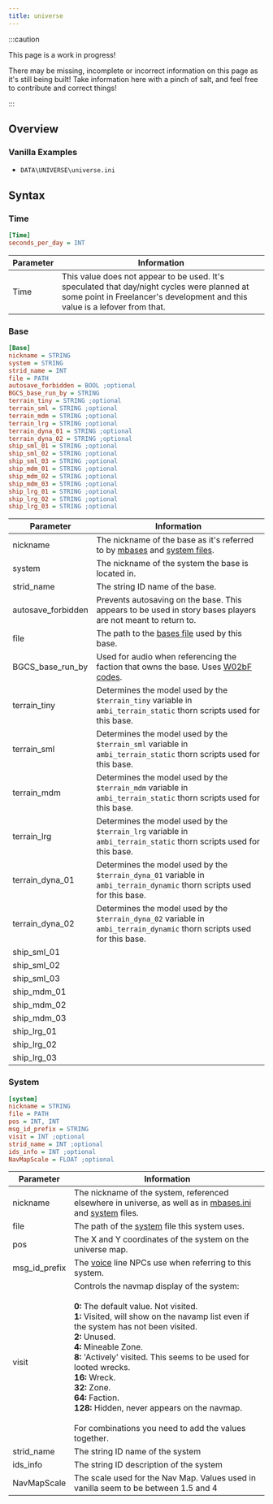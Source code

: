 ```yaml
---
title: universe
---
```


:::caution

This page is a work in progress!

There may be missing, incomplete or incorrect information on this page as it's still being built! Take information here with a pinch of salt, and feel free to contribute and correct things!

:::

## Overview


### Vanilla Examples

* `DATA\UNIVERSE\universe.ini`

## Syntax

### Time

```ini
[Time]
seconds_per_day = INT
```

| Parameter | Information                                                                                                                                                                |
| --------- | -------------------------------------------------------------------------------------------------------------------------------------------------------------------------- |
| Time      | This value does not appear to be used. It's speculated that day/night cycles were planned at some point in Freelancer's development and this value is a lefover from that. |

### Base

```ini
[Base]
nickname = STRING 
system = STRING
strid_name = INT 
file = PATH
autosave_forbidden = BOOL ;optional
BGCS_base_run_by = STRING
terrain_tiny = STRING ;optional
terrain_sml = STRING ;optional
terrain_mdm = STRING ;optional
terrain_lrg = STRING ;optional
terrain_dyna_01 = STRING ;optional
terrain_dyna_02 = STRING ;optional
ship_sml_01 = STRING ;optional
ship_sml_02 = STRING ;optional
ship_sml_03 = STRING ;optional
ship_mdm_01 = STRING ;optional
ship_mdm_02 = STRING ;optional
ship_mdm_03 = STRING ;optional
ship_lrg_01 = STRING ;optional
ship_lrg_02 = STRING ;optional
ship_lrg_03 = STRING ;optional
```

| Parameter          | Information                                                                                                                                                               |
| ------------------ | ------------------------------------------------------------------------------------------------------------------------------------------------------------------------- |
| nickname           | The nickname of the base as it's referred to by [mbases](../hardcoded-inis/data/missions/mbases.ini.md) and [system files](./system.md).                                  |
| system             | The nickname of the system the base is located in.                                                                                                                        |
| strid_name         | The string ID name of the base.                                                                                                                                           |
| autosave_forbidden | Prevents autosaving on the base. This appears to be used in story bases players are not meant to return to.                                                               |
| file               | The path to the [bases file](./bases.md) used by this base.                                                                                                               |
| BGCS_base_run_by   | Used for audio when referencing the faction that owns the base. Uses [W02bF codes](https://the-starport.net/freelancer/forum/viewtopic.php?post_id=58554#forumpost58554). |
| terrain_tiny       | Determines the model used by the `$terrain_tiny` variable in `ambi_terrain_static` thorn scripts used for this base.                                                      |
| terrain_sml        | Determines the model used by the `$terrain_sml` variable in `ambi_terrain_static` thorn scripts used for this base.                                                       |
| terrain_mdm        | Determines the model used by the `$terrain_mdm` variable in `ambi_terrain_static` thorn scripts used for this base.                                                       |
| terrain_lrg        | Determines the model used by the `$terrain_lrg` variable in `ambi_terrain_static` thorn scripts used for this base.                                                       |
| terrain_dyna_01    | Determines the model used by the `$terrain_dyna_01` variable in `ambi_terrain_dynamic` thorn scripts used for this base.                                                  |
| terrain_dyna_02    | Determines the model used by the `$terrain_dyna_02` variable in `ambi_terrain_dynamic` thorn scripts used for this base.                                                  |
| ship_sml_01        |                                                                                                                                                                           |
| ship_sml_02        |                                                                                                                                                                           |
| ship_sml_03        |                                                                                                                                                                           |
| ship_mdm_01        |                                                                                                                                                                           |
| ship_mdm_02        |                                                                                                                                                                           |
| ship_mdm_03        |                                                                                                                                                                           |
| ship_lrg_01        |                                                                                                                                                                           |
| ship_lrg_02        |                                                                                                                                                                           |
| ship_lrg_03        |                                                                                                                                                                           |

### System

```ini
[system]
nickname = STRING
file = PATH
pos = INT, INT
msg_id_prefix = STRING
visit = INT ;optional
strid_name = INT ;optional
ids_info = INT ;optional
NavMapScale = FLOAT ;optional
```

| Parameter     | Information                                                                                                                                                                                                                                                                                                                                                                                                                                                                                               |
| ------------- | --------------------------------------------------------------------------------------------------------------------------------------------------------------------------------------------------------------------------------------------------------------------------------------------------------------------------------------------------------------------------------------------------------------------------------------------------------------------------------------------------------- |
| nickname      | The nickname of the system, referenced elsewhere in universe, as well as in [mbases.ini](../hardcoded-inis/data/missions/mbases.ini.md) and [system](./system.md) files.                                                                                                                                                                                                                                                                                                                                  |
| file          | The path of the [system](./system.md) file this system uses.                                                                                                                                                                                                                                                                                                                                                                                                                                              |
| pos           | The X and Y coordinates of the system on the universe map.                                                                                                                                                                                                                                                                                                                                                                                                                                                |
| msg_id_prefix | The [voice](./voices.md) line NPCs use when referring to this system.                                                                                                                                                                                                                                                                                                                                                                                                                                     |
| visit         | Controls the navmap display of the system: <br /><br />**0:** The default value. Not visited. <br />**1:** Visited, will show on the navamp list even if the system has not been visited. <br />**2:** Unused. <br />**4:** Mineable Zone. <br />**8:** 'Actively' visited. This seems to be used for looted wrecks. <br />**16:** Wreck. <br />**32:** Zone. <br />**64:** Faction. <br />**128:** Hidden, never appears on the navmap.<br /><br />For combinations you need to add the values together. |
| strid_name    | The string ID name of the system                                                                                                                                                                                                                                                                                                                                                                                                                                                                          |
| ids_info      | The string ID description of the system                                                                                                                                                                                                                                                                                                                                                                                                                                                                   |
| NavMapScale   | The scale used for the Nav Map. Values used in vanilla seem to be between 1.5 and 4                                                                                                                                                                                                                                                                                                                                                                                                                       |